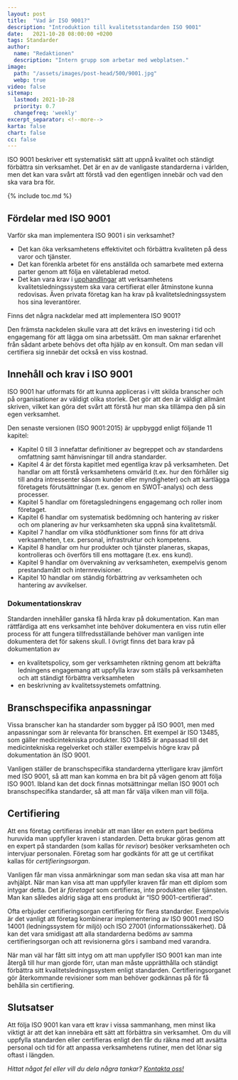 ```yaml
---
layout: post
title:  "Vad är ISO 9001?"
description: "Introduktion till kvalitetsstandarden ISO 9001"
date:   2021-10-28 08:00:00 +0200
tags: Standarder
author:
  name: "Redaktionen"
  description: "Intern grupp som arbetar med webplatsen."
image:
  path: "/assets/images/post-head/500/9001.jpg"
  webp: true
video: false
sitemap:
  lastmod: 2021-10-28
  priority: 0.7
  changefreq: 'weekly'
excerpt_separator: <!--more-->
karta: false
chart: false
cc: false
---
```


ISO 9001 beskriver ett systematiskt sätt att uppnå kvalitet och ständigt förbättra sin verksamhet. Det är en av de vanligaste standarderna i världen, men det kan vara svårt att förstå vad den egentligen innebär och vad den ska vara bra för.

<!--more-->

{% include toc.md %}


## Fördelar med ISO 9001
Varför ska man implementera ISO 9001 i sin verksamhet?

* Det kan öka verksamhetens effektivitet och förbättra kvaliteten på dess varor och tjänster.
* Det kan förenkla arbetet för ens anställda och samarbete med externa parter genom att följa en väletablerad metod.
* Det kan vara krav i [upphandlingar](/2021/09/30/grunder-i-upphandlingar.html) att verksamhetens kvalitetsledningssystem ska vara certifierat eller åtminstone kunna redovisas.
Även privata företag kan ha krav på kvalitetsledningssystem hos sina leverantörer.

Finns det några nackdelar med att implementera ISO 9001?

Den främsta nackdelen skulle vara att det krävs en investering i tid och engagemang för att lägga om sina arbetssätt. Om man saknar erfarenhet från sådant arbete behövs det ofta hjälp av en konsult. Om man sedan vill certifiera sig innebär det också en viss kostnad.
## Innehåll och krav i ISO 9001
ISO 9001 har utformats för att kunna appliceras i vitt skilda branscher och på organisationer av väldigt olika storlek. Det gör att den är väldigt allmänt skriven, vilket kan göra det svårt att förstå hur man ska tillämpa den på sin egen verksamhet.

Den senaste versionen (ISO 9001:2015) är uppbyggd enligt följande 11 kapitel:

* Kapitel 0 till 3 innefattar definitioner av begreppet och av standardens omfattning samt hänvisningar till andra standarder.
* Kapitel 4 är det första kapitlet med egentliga krav på verksamheten. Det handlar om att förstå verksamhetens omvärld (t.ex. hur den förhåller sig till andra intressenter såsom kunder eller myndigheter) och att kartlägga företagets förutsättningar (t.ex. genom en SWOT-analys) och dess processer.
* Kapitel 5 handlar om företagsledningens engagemang och roller inom företaget.
* Kapitel 6 handlar om systematisk bedömning och hantering av risker och om planering av hur verksamheten ska uppnå sina kvalitetsmål.
* Kapitel 7 handlar om vilka stödfunktioner som finns för att driva verksamheten, t.ex. personal, infrastruktur och kompetens.
* Kapitel 8 handlar om hur produkter och tjänster planeras, skapas, kontrolleras och överförs till ens mottagare (t.ex. ens kund).
* Kapitel 9 handlar om övervakning av verksamheten, exempelvis genom prestandamått och internrevisioner.
* Kapitel 10 handlar om ständig förbättring av verksamheten och hantering av avvikelser.

### Dokumentationskrav
Standarden innehåller ganska få hårda krav på dokumentation. Kan man rättfärdiga att ens verksamhet inte behöver dokumentera en viss rutin eller process för att fungera tillfredsställande behöver man vanligen inte dokumentera det för sakens skull. I övrigt finns det bara krav på dokumentation av

* en kvalitetspolicy, som ger verksamheten riktning genom att bekräfta ledningens engagemang att uppfylla krav som ställs på verksamheten och att ständigt förbättra verksamheten
* en beskrivning av kvalitetssystemets omfattning.

## Branschspecifika anpassningar
Vissa branscher kan ha standarder som bygger på ISO 9001, men med anpassningar som är relevanta för branschen. Ett exempel är ISO 13485, som gäller medicintekniska produkter. ISO 13485 är anpassad till det medicintekniska regelverket och ställer exempelvis högre krav på dokumentation än ISO 9001.

Vanligen ställer de branschspecifika standarderna ytterligare krav jämfört med ISO 9001, så att man kan komma en bra bit på vägen genom att följa ISO 9001. Ibland kan det dock finnas motsättningar mellan ISO 9001 och branschspecifika standarder, så att man får välja vilken man vill följa.
## Certifiering
Att ens företag certifieras innebär att man låter en extern part bedöma huruvida man uppfyller kraven i standarden. Detta brukar göras genom att en expert på standarden (som kallas för _revisor_) besöker verksamheten och intervjuar personalen. Företag som har godkänts för att ge ut certifikat kallas för _certifieringsorgan_.

Vanligen får man vissa anmärkningar som man sedan ska visa att man har avhjälpt. När man kan visa att man uppfyller kraven får man ett diplom som intygar detta. Det är _företaget_ som certifieras, inte produkten eller tjänsten. Man kan således aldrig säga att ens produkt är “ISO 9001-certifierad”.

Ofta erbjuder certifieringsorgan certifiering för flera standarder. Exempelvis är det vanligt att företag kombinerar implementering av ISO 9001 med ISO 14001 (ledningssystem för miljö) och ISO 27001 (informationssäkerhet). Då kan det vara smidigast att alla standarderna bedöms av samma certifieringsorgan och att revisionerna görs i samband med varandra.

När man väl har fått sitt intyg om att man uppfyller ISO 9001 kan man inte återgå till hur man gjorde förr, utan man måste upprätthålla och ständigt förbättra sitt kvalitetsledningssystem enligt standarden. Certifieringsorganet gör återkommande revisioner som man behöver godkännas på för få behålla sin certifiering.

## Slutsatser
Att följa ISO 9001 kan vara ett krav i vissa sammanhang, men minst lika viktigt är att det kan innebära ett sätt att förbättra sin verksamhet. Om du vill uppfylla standarden eller certifieras enligt den får du räkna med att avsätta personal och tid för att anpassa verksamhetens rutiner, men det lönar sig oftast i längden.


_Hittat något fel eller vill du dela några tankar? [Kontakta oss!](/index.html#form-message)_